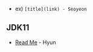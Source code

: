 - ex) `[title](link) - Seoyeon`
## JDK11 
- [Read Me](https://www.oracle.com/java/technologies/javase/jdk11-readme.html) - Hyun
